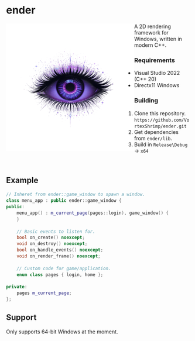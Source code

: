 # ender
<img src="data/logo.png" align="left" width="350px"/>
A 2D rendering framework for Windows, written in modern C++.

### Requirements
- Visual Studio 2022 (C++ 20)
- Directx11 Windows
### Building
1. Clone this repository. `https://github.com/VortexShrimp/ender.git`
2. Get dependencies from `ender/lib`.
4. Build in `Release\Debug` -> `x64`
<br clear="left"/>

## Example
```cpp
// Inheret from ender::game_window to spawn a window.
class menu_app : public ender::game_window {
public:
    menu_app() : m_current_page(pages::login), game_window() {
    }

    // Basic events to listen for.
    bool on_create() noexcept;
    void on_destroy() noexcept;
    bool on_handle_events() noexcept;
    void on_render_frame() noexcept;

    // Custom code for game/application.
    enum class pages { login, home };

private:
    pages m_current_page;
};
```
## Support
Only supports 64-bit Windows at the moment.